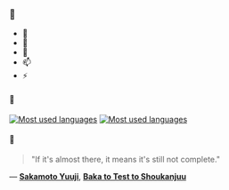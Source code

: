 ### 👋

- 🔭
- 🌱
- 💬
- 📫
- ⚡

#### 🧏

[![Most used languages](https://github-readme-stats-aynah.vercel.app/api/top-langs/?username=aynh&theme=solarized-dark&langs_count=6&layout=compact&hide_title=true)](https://github.com/anuraghazra/github-readme-stats#gh-dark-mode-only)
[![Most used languages](https://github-readme-stats-aynah.vercel.app/api/top-langs/?username=aynh&theme=solarized-light&langs_count=6&layout=compact&hide_title=true)](https://github.com/anuraghazra/github-readme-stats#gh-light-mode-only)

#### 💬

> "If it's almost there, it means it's still not complete."

&mdash; [**Sakamoto Yuuji**](https://myanimelist.net/character.php?q=Sakamoto%20Yuuji&cat=character), [**Baka to Test to Shoukanjuu**](https://myanimelist.net/search/all?q=Baka%20to%20Test%20to%20Shoukanjuu&cat=all)
